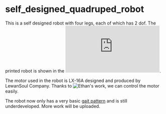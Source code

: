 # self_designed_quadruped_robot

This is a self designed robot with four legs, each of which has 2 dof. The printed robot is shown in the ![robot_info](https://github.com/zyx124/self_designed_quadruped_robot/blob/master/robot_info.pdf). 

The motor used in the robot is LX-16A designed and produced by LewanSoul Company. Thanks to ![Ethan's work](https://www.ethanlipson.com/lx16a-library/), we can control the motor easily. 

The robot now only has a very basic [gait pattern](https://www.youtube.com/watch?v=5-jvvnHUyv0) and is still underdeveloped. More work will be uploaded.
